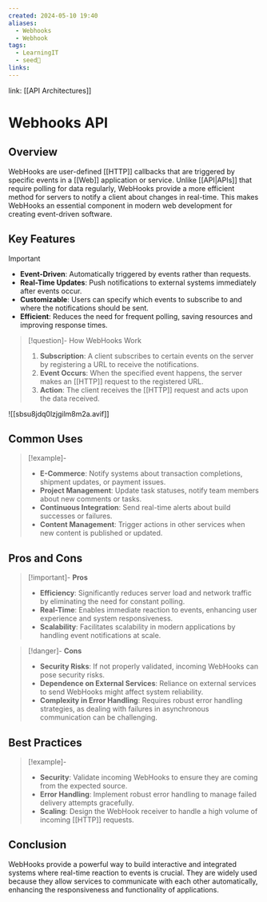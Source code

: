 ```yaml
---
created: 2024-05-10 19:40
aliases:
  - Webhooks
  - Webhook
tags:
  - LearningIT
  - seed🌱
links:
---
```


link: [[API Architectures]]

# Webhooks API

## Overview

WebHooks are user-defined [[HTTP]] callbacks that are triggered by specific events in a [[Web]] application or service. Unlike [[API|APIs]] that require polling for data regularly, WebHooks provide a more efficient method for servers to notify a client about changes in real-time. This makes WebHooks an essential component in modern web development for creating event-driven software.

## Key Features

> [!important]
> - **Event-Driven**: Automatically triggered by events rather than requests.
> - **Real-Time Updates**: Push notifications to external systems immediately after events occur.
> - **Customizable**: Users can specify which events to subscribe to and where the notifications should be sent.
> - **Efficient**: Reduces the need for frequent polling, saving resources and improving response times.


> [!question]- How WebHooks Work
> 1. **Subscription**: A client subscribes to certain events on the server by registering a URL to receive the notifications.
> 2. **Event Occurs**: When the specified event happens, the server makes an [[HTTP]] request to the registered URL.
> 3. **Action**: The client receives the [[HTTP]] request and acts upon the data received.

![[sbsu8jdq0lzjgilm8m2a.avif]]

## Common Uses

> [!example]-
> - **E-Commerce**: Notify systems about transaction completions, shipment updates, or payment issues.
> - **Project Management**: Update task statuses, notify team members about new comments or tasks.
> - **Continuous Integration**: Send real-time alerts about build successes or failures.
> - **Content Management**: Trigger actions in other services when new content is published or updated.

## Pros and Cons

> [!important]- **Pros**
> - **Efficiency**: Significantly reduces server load and network traffic by eliminating the need for constant polling.
> - **Real-Time**: Enables immediate reaction to events, enhancing user experience and system responsiveness.
> - **Scalability**: Facilitates scalability in modern applications by handling event notifications at scale.

> [!danger]- **Cons**
> - **Security Risks**: If not properly validated, incoming WebHooks can pose security risks.
> - **Dependence on External Services**: Reliance on external services to send WebHooks might affect system reliability.
> - **Complexity in Error Handling**: Requires robust error handling strategies, as dealing with failures in asynchronous communication can be challenging.

## Best Practices

> [!example]-
> - **Security**: Validate incoming WebHooks to ensure they are coming from the expected source.
> - **Error Handling**: Implement robust error handling to manage failed delivery attempts gracefully.
> - **Scaling**: Design the WebHook receiver to handle a high volume of incoming [[HTTP]] requests.

## Conclusion

WebHooks provide a powerful way to build interactive and integrated systems where real-time reaction to events is crucial. They are widely used because they allow services to communicate with each other automatically, enhancing the responsiveness and functionality of applications.
